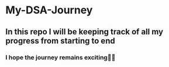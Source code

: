 # My-DSA-Journey

## In this repo I will be keeping track of all my progress from starting to end
### I hope the journey remains exciting🤩🤩
